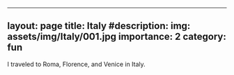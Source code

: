 
---
layout: page
title: Italy
#description: 
img: assets/img/Italy/001.jpg
importance: 2
category: fun
---

I traveled to Roma, Florence, and Venice in Italy.


